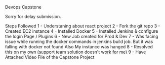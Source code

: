 Devops Capstone

Sorry for delay submission.

Steps Followed 
1 - Understaning about react project
2 - Fork the git repo
3 - Created EC2 instance 
4 - Installed Docker
5 - Installed Jenkins & configure the login Page / Plugins
6 - New Job created for Prod & Dev 
7 - Was facing issue while running the docker commands in jenkins build job. But it was falling with docker not found Also My instance was hanged
8 - Resolved this on my own (support team solution doesn't work for me)
9 - Have Attached Video File of the Capstone Project


